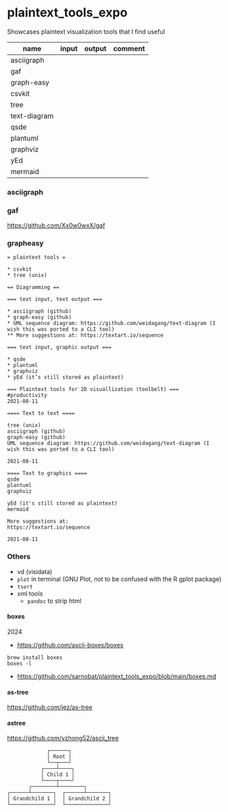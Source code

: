 # plaintext_tools_expo
Showcases plaintext visualization tools that I find useful

| name | input | output | comment |
|------|-------|--------|---------|
| asciigraph | | | |
| gaf | | | |
| graph-easy | | | |
| csvkit | | | |
| tree | | | |
| text-diagram | | | |
| qsde | | | |
| plantuml | | | |
| graphviz | | | |
| yEd | | | |
| mermaid |  | | |


### asciigraph


### gaf
https://github.com/Xx0w0wxX/gaf

### grapheasy

```
= plaintext tools =

* csvkit
* tree (unix)

== Diagramming ==

=== text input, text output ===

* asciigraph (github)
* graph-easy (github)
* UML sequence diagram: https://github.com/weidagang/text-diagram (I wish this was ported to a CLI tool)
** More suggestions at: https://textart.io/sequence

=== text input, graphic output ===

* qsde
* plantuml
* graphviz
* yEd (it’s still stored as plaintext)
```
```
=== Plaintext tools for 2D visuallization (toolbelt) ===
#productivity 
2021-08-11
 
==== Text to text ====
 
tree (unix)
asciigraph (github)
graph-easy (github)
UML sequence diagram: https://github.com/weidagang/text-diagram (I wish this was ported to a CLI tool)
 
2021-08-11
 
==== Text to graphics ====
qsde
plantuml
graphviz
 
yEd (it's still stored as plaintext)
mermaid
 
More suggestions at:
https://textart.io/sequence
 
2021-08-11
```


### Others


* vd (visidata)
* `plot` in terminal (GNU Plot, not to be confused with the R gplot package)
* `tsort`
* xml tools
   * `pandoc` to strip html

#### boxes
2024

* https://github.com/ascii-boxes/boxes

```
brew install boxes
boxes -l
```
* https://github.com/sarnobat/plaintext_tools_expo/blob/main/boxes.md

#### as-tree
https://github.com/jez/as-tree

#### astree

https://github.com/yzhong52/ascii_tree

```
             ┌──────┐
             │ Root │
             └──┬───┘
           ┌────┴────┐
           │ Child 1 │
           └────┬────┘
       ┌────────┴────────┐
┌──────┴───────┐  ┌──────┴───────┐
│ Grandchild 1 │  │ Grandchild 2 │
└──────────────┘  └──────────────┘
```
